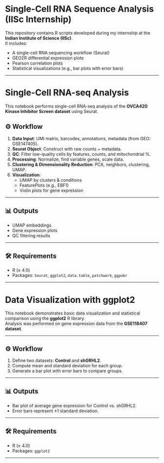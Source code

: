 # Single-Cell RNA Sequence Analysis (IISc Internship)

This repository contains R scripts developed during my internship at the **Indian Institute of Science (IISc)**.  
It includes:  
- A single-cell RNA sequencing workflow (Seurat)  
- GEO2R differential expression plots  
- Pearson correlation plots  
- Statistical visualizations (e.g., bar plots with error bars)  

--------------------------------------------------------------------------------------------------------------------------------------------------------------------

# Single-Cell RNA-seq Analysis 

This notebook performs single-cell RNA-seq analysis of the **OVCA420 Kinase Inhibitor Screen dataset** using Seurat.


## ⚙️ Workflow
1. **Data Input**: UMI matrix, barcodes, annotations, metadata (from GEO: GSE147405).  
2. **Seurat Object**: Construct with raw counts + metadata.  
3. **QC**: Filter low-quality cells by features, counts, and mitochondrial %.
4. **Processing**: Normalize, find variable genes, scale data.  
5. **Clustering & Dimensionality Reduction**: PCA, neighbors, clustering, UMAP.  
6. **Visualization**:  
   - UMAP by clusters & conditions  
   - FeaturePlots (e.g., EBF1)  
   - Violin plots for gene expression  

---

## 📊 Outputs
- UMAP embeddings  
- Gene expression plots  
- QC filtering results  

---

## 🛠️ Requirements
- R (≥ 4.0)  
- Packages: `Seurat`, `ggplot2`, `data.table`, `patchwork`, `ggpubr`

--------------------------------------------------------------------------------------------------------------------------------------------------------------------
# Data Visualization with ggplot2

This notebook demonstrates basic data visualization and statistical comparison using the **ggplot2** R library.  
Analysis was performed on gene expression data from the **GSE118407 dataset**.

---

## ⚙️ Workflow
1. Define two datasets: **Control** and **shGRHL2**.  
2. Compute mean and standard deviation for each group.  
3. Generate a bar plot with error bars to compare groups.  

---

## 📊 Outputs
- Bar plot of average gene expression for Control vs. shGRHL2.  
- Error bars represent ±1 standard deviation.  

---

## 🛠️ Requirements
- R (≥ 4.0)  
- Packages: `ggplot2`  

-------------------------------------------------------------------------------------------------------------------------------------------------------------------
